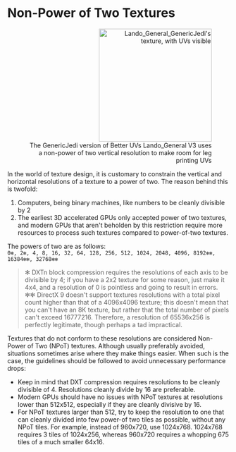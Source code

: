 # Non-Power of Two Textures
<figure align="right"><img src="https://cdn.discordapp.com/attachments/717427407690137680/936414494467428393/Lando_General_UVs_1.png" alt="Lando_General_GenericJedi's texture, with UVs visible" width="256"/><figcaption>The GenericJedi version of Better UVs Lando_General V3 uses a non-power of two vertical resolution to make room for leg printing UVs</figcaption></figure>

In the world of texture design, it is customary to constrain the vertical and horizontal resolutions of a texture to a power of two. The reason behind this is twofold: 
1. Computers, being binary machines, like numbers to be cleanly divisible by 2
2. The earliest 3D accelerated GPUs only accepted power of two textures, and modern GPUs that aren't beholden by this restriction require more resources to process such textures compared to power-of-two textures.

The powers of two are as follows:<br/>
`0✻, 2✻, 4, 8, 16, 32, 64, 128, 256, 512, 1024, 2048, 4096, 8192✻✻, 16384✻✻, 32768✻✻`
> ✻ DXTn block compression requires the resolutions of each axis to be divisible by 4; if you have a 2x2 texture for some reason, just make it 4x4, and a resolution of 0 is pointless and going to result in errors. <br/>
> ✻✻ DirectX 9 doesn't support textures resolutions with a total pixel count higher than that of a 4096x4096 texture; this doesn't mean that you can't have an 8K texture, but rather that the total number of pixels can't exceed 16777216. Therefore, a resolution of 
65536x256 is perfectly legitimate, though perhaps a tad impractical. 

Textures that do not conform to these resolutions are considered Non-Power of Two (NPoT) textures. 
Although usually preferably avoided, situations sometimes arise where they make things easier. When such is the case, the guidelines should be followed to avoid unnecessary performance drops: 
* Keep in mind that DXT compression requires resolutions to be cleanly divisible of 4. Resolutions cleanly divide by 16 are preferable. 
* Modern GPUs should have no issues with NPoT textures at resolutions lower than 512x512, especially if they are cleanly divisive by 16. 
* For NPoT textures larger than 512, try to keep the resolution to one that can cleanly divided into few power-of two tiles as possible, without any NPoT tiles. For example, instead of 960x720, use 1024x768. 1024x768 requires 3 tiles of 1024x256, whereas 960x720 requires a whopping 675 tiles of a much smaller 64x16. 
